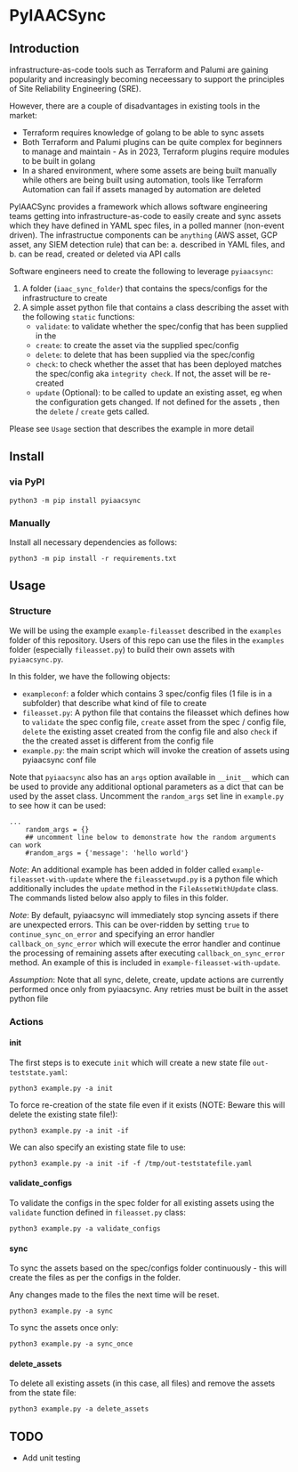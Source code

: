 # PyIAACSync

## Introduction
infrastructure-as-code tools such as Terraform and Palumi are gaining popularity and increasingly becoming neceessary to support the principles of Site Reliability Engineering (SRE). 

However, there are a couple of disadvantages in existing tools in the market:
- Terraform requires knowledge of golang to be able to sync assets
- Both Terraform and Palumi plugins can be quite complex for beginners to manage and maintain - As in 2023, Terraform plugins require modules to be built in golang
- In a shared environment, where some assets are being built manually while others are being built using automation, tools like Terraform Automation can fail if assets managed by automation are deleted

PyIAACSync provides a framework which allows software engineering teams getting into infrastructure-as-code to easily create and sync assets which they have defined in YAML spec files, in a polled manner (non-event driven). The infrastructue components can be `anything` (AWS asset, GCP asset, any SIEM detection rule) that can be:
    a. described in YAML files, and 
    b. can be read, created or deleted via API calls

Software engineers need to create the following to leverage `pyiaacsync`:
1. A folder (`iaac_sync_folder`) that contains the specs/configs for the infrastructure to create
2. A simple asset python file that contains a class describing the asset with the following `static` functions:
   - `validate`: to validate whether the spec/config that has been supplied in the 
   - `create`: to create the asset via the supplied spec/config
   - `delete`: to delete that has been supplied via the spec/config
   - `check`: to check whether the asset that has been deployed matches the spec/config aka `integrity check`. If not, the asset will be re-created
   - `update` (Optional): to be called to update an existing asset, eg when the configuration gets changed. If not defined for the assets , then the `delete` / `create` gets called.

Please see `Usage` section that describes the example in more detail

## Install

### via PyPI

```
python3 -m pip install pyiaacsync
```

### Manually
Install all necessary dependencies as follows:
```
python3 -m pip install -r requirements.txt
```

## Usage

### Structure
We will be using the example `example-fileasset` described in the `examples` folder of this repository. Users of this repo can use the files in the `examples` folder (especially `fileasset.py`) to build their own assets with `pyiaacsync.py`.

In this folder, we have the following objects:
- `exampleconf`: a folder which contains 3 spec/config files (1 file is in a subfolder) that describe what kind of file to create
- `fileasset.py`: A python file that contains the fileasset which defines how to `validate` the spec config file, `create` asset from the spec / config file, `delete` the existing asset created from the config file and also `check` if the the created asset is different from the config file
- `example.py`: the main script which will invoke the creation of assets using pyiaacsync conf file

Note that `pyiaacsync` also has an `args` option available in `__init__` which can be used to provide any additional optional 
parameters as a dict that can be used by the asset class. Uncomment the `random_args` set line in `example.py` to see how it can be used:
```
...
    random_args = {}
    ## uncomment line below to demonstrate how the random arguments can work
    #random_args = {'message': 'hello world'}
```

*Note*: An additional example has been added in folder called `example-fileasset-with-update` where the `fileassetwupd.py` is a python file which additionally includes the `update` method in the `FileAssetWithUpdate` class. The commands listed below also apply to files in this folder.

*Note*: By default, pyiaacsync will immediately stop syncing assets if there are unexpected errors. This can be over-ridden by setting `true` to `continue_sync_on_error` and specifying an error handler `callback_on_sync_error` which will execute the error handler and continue the processing of remaining assets after executing `callback_on_sync_error` method. An example of this is included in `example-fileasset-with-update`.

*Assumption*: Note that all sync, delete, create, update actions are currently performed once only from pyiaacsync. Any retries must be built in the asset python file

### Actions

#### init
The first steps is to execute `init` which will create a new state file `out-teststate.yaml`:
```
python3 example.py -a init
```

To force re-creation of the state file even if it exists (NOTE: Beware this will delete the existing state file!):
```
python3 example.py -a init -if
```

We can also specify an existing state file to use:
```
python3 example.py -a init -if -f /tmp/out-teststatefile.yaml
```

#### validate_configs

To validate the configs in the spec folder for all existing assets using the `validate` function defined in `fileasset.py` class:
```
python3 example.py -a validate_configs
```

#### sync

To sync the assets based on the spec/configs folder continuously - this will create the files as per the configs in the folder.

Any changes made to the files the next time will be reset.
```
python3 example.py -a sync
```

To sync the assets once only:
```
python3 example.py -a sync_once
```

#### delete_assets

To delete all existing assets (in this case, all files) and remove the assets from the state file:
```
python3 example.py -a delete_assets
```

## TODO
- Add unit testing
